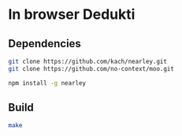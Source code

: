 # In browser Dedukti

## Dependencies

```sh
git clone https://github.com/kach/nearley.git
git clone https://github.com/no-context/moo.git

npm install -g nearley
```

## Build

```sh
make
```
